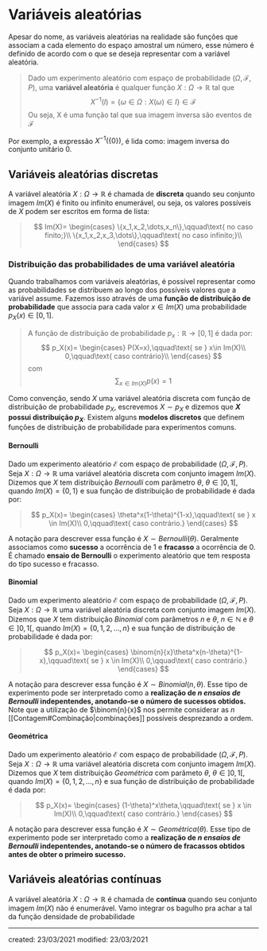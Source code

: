 # Variáveis aleatórias
Apesar do nome, as variáveis aleatórias na realidade são funções que associam a cada elemento do espaço amostral um número, esse número é definido de acordo com o que se deseja representar com a variável aleatória.
> Dado um experimento aleatório com espaço de probabilidade ($\Omega, \mathcal{F}, P$), uma **variável aleatória** é qualquer função $X:\Omega\rightarrow\mathbb{R}$ tal que
$$X^{-1}(I)=\{\omega\in\Omega:X(\omega)\in I\}\in\mathcal{F}$$
>Ou seja, X é uma função tal que sua imagem inversa são eventos de $\mathcal{F}$

Por exemplo, a expressão $X^{-1}(\{0\})$, é lida como: imagem inversa do conjunto unitário $0$.

## Variáveis aleatórias discretas
A variável aleatória $X:\Omega\rightarrow\mathbb{R}$ é chamada de **discreta** quando seu conjunto imagem $Im(X)$ é finito ou infinito enumerável, ou seja, os valores possíveis de $X$ podem ser escritos em forma de lista:
>$$
Im(X)=
\begin{cases}
  \{x_1,x_2,\dots,x_n\},\qquad\text{ no caso finito;}\\
  \{x_1,x_2,x_3,\dots\},\qquad\text{ no caso infinito;}\\
\end{cases}
>$$

### Distribuição das probabilidades de uma variável aleatória
Quando trabalhamos com variáveis aleatórias, é possível representar como as probabilidades se distribuem ao longo dos possíveis valores que a variável assume. Fazemos isso através de uma **função de distribuição de probabilidade** que associa para cada valor $x\in Im(X)$ uma probabilidade $p_X(x)\in [0,1]$.
>A função de distribuição de probabilidade $p_x:\mathbb{R}\rightarrow[0,1]$ é dada por: $$
p_X(x)=
\begin{cases}
  P(X=x),\qquad\text{ se } x\in Im(X)\\
  0,\qquad\text{ caso contrário}\\
\end{cases}
>$$ com$$
\sum_{x\in Im(X)}{p(x)}=1
>$$

Como convenção, sendo $X$ uma variável aleatória discreta com função de distribuição de probabilidade $p_X$, escrevemos $X \sim p_X$ e dizemos que **$X$ possui distribuição $p_X$**.
Existem alguns **modelos discretos** que definem funções de distribuição de probabilidade para experimentos comuns.

#### Bernoulli
Dado um experimento aleatório $\mathcal{E}$ com espaço de probabilidade $(\Omega, \mathcal{F}, P)$. Seja $X: \Omega \rightarrow \mathbb{R}$ uma variável aleatória discreta com conjunto imagem $Im(X)$. Dizemos que $X$ tem distribuição *Bernoulli* com parâmetro $\theta$, $\theta \in ]0,1[$, quando $Im(X) = \{0,1\}$ e sua função de distribuição de probabilidade é dada por:
>$$
p_X(x)=
\begin{cases}
  \theta^x(1-\theta)^{1-x},\qquad\text{ se } x \in Im(X)\\
  0,\qquad\text{ caso contrário.}
\end{cases}
>$$

A notação para descrever essa função é $X \sim Bernoulli(\theta)$.
Geralmente associamos como **sucesso** a ocorrência de $1$ e **fracasso** a ocorrência de $0$. É chamado **ensaio de Bernoulli** o experimento aleatório que tem resposta do tipo sucesso e fracasso.

#### Binomial
Dado um experimento aleatório $\mathcal{E}$ com espaço de probabilidade $(\Omega, \mathcal{F}, P)$. Seja $X: \Omega \rightarrow \mathbb{R}$ uma variável aleatória discreta com conjunto imagem $Im(X)$. Dizemos que $X$ tem distribuição *Binomial* com parâmetros $n$ e $\theta$, $n \in \mathbb{N}$ e $\theta \in ]0,1[$, quando $Im(X) = \{0,1,2,\dots,n\}$ e sua função de distribuição de probabilidade é dada por:
>$$
p_X(x)=
\begin{cases}
  \binom{n}{x}\theta^x(n-\theta)^{1-x},\qquad\text{ se } x \in Im(X)\\
  0,\qquad\text{ caso contrário.}
\end{cases}
>$$

A notação para descrever essa função é $X \sim Binomial(n,\theta)$.
Esse tipo de experimento pode ser interpretado como a **realização de $n$ *ensaios de Bernoulli* indepentendes, anotando-se o número de sucessos obtidos.** Note que a utilização de $\binom{n}{x}$ nos permite considerar as $n$ [[Contagem#Combinação|combinações]] possíveis desprezando a ordem.

#### Geométrica
Dado um experimento aleatório $\mathcal{E}$ com espaço de probabilidade $(\Omega, \mathcal{F}, P)$. Seja $X: \Omega \rightarrow \mathbb{R}$ uma variável aleatória discreta com conjunto imagem $Im(X)$. Dizemos que $X$ tem distribuição *Geométrica* com parâmeto $\theta$, $\theta \in ]0,1[$, quando $Im(X) = \{0,1,2,\dots,n\}$ e sua função de distribuição de probabilidade é dada por:
>$$
p_X(x)=
\begin{cases}
  (1-\theta)^x\theta,\qquad\text{ se } x \in Im(X)\\
  0,\qquad\text{ caso contrário.}
\end{cases}
>$$

A notação para descrever essa função é $X \sim Geométrica(\theta)$.
Esse tipo de experimento pode ser interpretado como a **realização de $n$ *ensaios de Bernoulli* indepentendes, anotando-se o número de fracassos obtidos antes de obter o primeiro sucesso.**

## Variáveis aleatórias contínuas
A variável aleatória $X:\Omega\rightarrow\mathbb{R}$ é chamada de **contínua** quando seu conjunto imagem $Im(X)$ não é enumerável.
Vamo integrar os bagulho pra achar a tal da função densidade de probabilidade

---

created: 23/03/2021
modified: 23/03/2021
